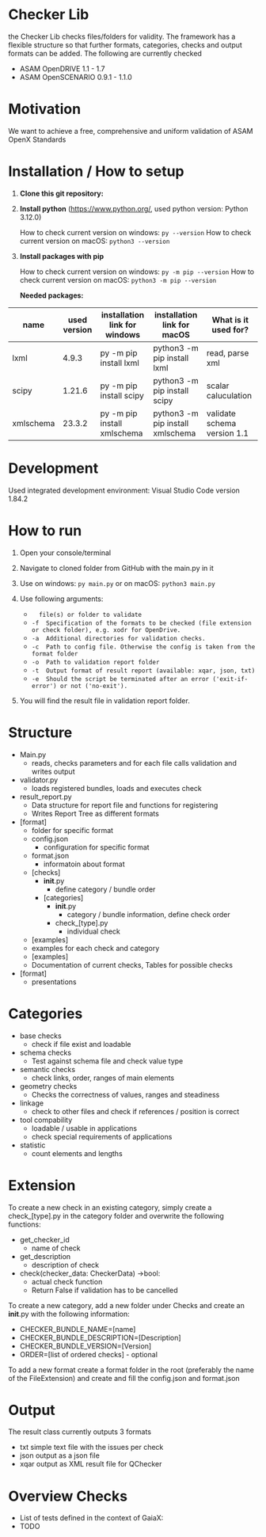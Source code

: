 # Checker Lib 
the Checker Lib checks files/folders for validity. The framework has a flexible structure so that further formats, categories, checks and output formats can be added.
The following are currently checked 
- ASAM OpenDRIVE 1.1 - 1.7
- ASAM OpenSCENARIO 0.9.1 - 1.1.0

# Motivation
We want to achieve a free, comprehensive and uniform validation of ASAM OpenX Standards

# Installation / How to setup

1. **Clone this git repository:**

2. **Install python** (https://www.python.org/, used python version: Python 3.12.0)

    How to check current version on windows: ```py --version```
    How to check current version on macOS: ```python3 --version```

3. **Install packages with pip**  

    How to check current version on windows: ```py -m pip --version```
    How to check current version on macOS: ```python3 -m pip --version```  

    **Needed packages:**
   
| name            | used version | installation link for windows     | installation link for macOS            | What is it used for?
|-----------------|--------------|-----------------------------------|----------------------------------------|----------------------
| lxml            | 4.9.3        | py -m pip install lxml            | python3 -m pip install lxml            | read, parse xml
| scipy           | 1.21.6       | py -m pip install scipy           | python3 -m pip install scipy           | scalar caluculation
| xmlschema       | 23.3.2       | py -m pip install xmlschema       | python3 -m pip install xmlschema       | validate schema version 1.1

# Development
Used integrated development environment: Visual Studio Code version 1.84.2

# How to run
1. Open your console/terminal
2. Navigate to cloned folder from GitHub with the main.py in it
3. Use on windows: ```py main.py``` or on macOS: ```python3 main.py```
4. Use following arguments:
    - ```  file(s) or folder to validate```
    - ```-f  Specification of the formats to be checked (file extension or check folder), e.g. xodr for OpenDrive.```
    - ```-a  Additional directories for validation checks.```
    - ```-c  Path to config file. Otherwise the config is taken from the format folder```
    - ```-o  Path to validation report folder```
    - ```-t  Output format of result report (available: xqar, json, txt)```
    - ```-e  Should the script be terminated after an error ('exit-if-error') or not ('no-exit').```
    
5. You will find the result file in validation report folder.

# Structure
- Main.py
  - reads, checks parameters and for each file calls validation and writes output
- validator.py
  - loads registered bundles, loads and executes check
- result_report.py
  - Data structure for report file and functions for registering
  - Writes Report Tree as different formats
- [format]
   - folder for specific format 
   - config.json
     - configuration for specific format 
   - format.json
     - informatoin about format
   - [checks]
     - __init__.py
       - define category / bundle order 
     - [categories]
       - __init__.py
         - category / bundle information, define check order
       - check_[type].py
         - individual check
   - [examples]
    - examples for each check and category
   - [examples]
    - Documentation of current checks, Tables for possible checks
- [format]
  - presentations

# Categories
- base checks
  - check if file exist and loadable
- schema checks
  - Test against schema file and check value type
- semantic checks
  - check links, order, ranges of main elements
- geometry checks
  - Checks the correctness of values, ranges and steadiness 
- linkage
  - check to other files and check if references / position is correct
- tool compability
  - loadable / usable in applications 
  - check special requirements of applications 
- statistic
  - count elements and lengths

# Extension 
To create a new check in an existing category, simply create a check_[type].py in the category folder and overwrite the following functions:
- get_checker_id
  - name of check
- get_description
  - description of check
- check(checker_data: CheckerData) ->bool:
  - actual check function
  - Return False if validation has to be cancelled

To create a new category, add a new folder under Checks and create an __init__.py with the following information:
- CHECKER_BUNDLE_NAME=[name]
- CHECKER_BUNDLE_DESCRIPTION=[Description]
- CHECKER_BUNDLE_VERSION=[Version]
- ORDER=[list of ordered checks] - optional

To add a new format create a format folder in the root (preferably the name of the FileExtension) and create and fill the 
config.json and format.json 

# Output
The result class currently outputs 3 formats
- txt simple text file with the issues per check
- json output as a json file
- xqar output as XML result file for QChecker

# Overview Checks
- List of tests defined in the context of GaiaX:
- TODO